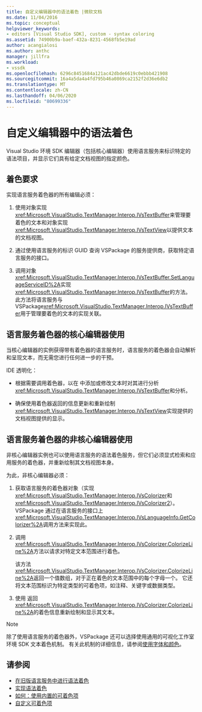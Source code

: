 ```yaml
---
title: 自定义编辑器中的语法着色 |微软文档
ms.date: 11/04/2016
ms.topic: conceptual
helpviewer_keywords:
- editors [Visual Studio SDK], custom - syntax coloring
ms.assetid: 74900b9a-baef-432a-8231-4568fb5e19ad
author: acangialosi
ms.author: anthc
manager: jillfra
ms.workload:
- vssdk
ms.openlocfilehash: 6296c8451684a121ac42dbde6619c0ebbb421908
ms.sourcegitcommit: 16a4a5da4a4fd795b46a0869ca2152f2d36e6db2
ms.translationtype: MT
ms.contentlocale: zh-CN
ms.lasthandoff: 04/06/2020
ms.locfileid: "80699336"
---
```

# <a name="syntax-coloring-in-custom-editors"></a>自定义编辑器中的语法着色
Visual Studio 环境 SDK 编辑器（包括核心编辑器）使用语言服务来标识特定的语法项目，并显示它们具有给定文档视图的指定颜色。

## <a name="colorization-requirements"></a>着色要求
 实现语言服务着色器的所有编辑必须：

1. 使用对象实现<xref:Microsoft.VisualStudio.TextManager.Interop.IVsTextBuffer>来管理要着色的文本和对象实现<xref:Microsoft.VisualStudio.TextManager.Interop.IVsTextView>以提供文本的文档视图。

2. 通过使用语言服务的标识 GUID 查询 VSPackage 的服务提供商，获取特定语言服务的接口。

3. 调用对象<xref:Microsoft.VisualStudio.TextManager.Interop.IVsTextBuffer.SetLanguageServiceID%2A>实现<xref:Microsoft.VisualStudio.TextManager.Interop.IVsTextBuffer>的方法。 此方法将语言服务与 VSPackage<xref:Microsoft.VisualStudio.TextManager.Interop.IVsTextBuffer>用于管理要着色的文本的实现关联。

## <a name="core-editor-usage-of-a-language-services-colorizer"></a>语言服务着色器的核心编辑器使用
 当核心编辑器的实例获得带有着色器的语言服务时，语言服务的着色器会自动解析和呈现文本，而无需您进行任何进一步的干预。

 IDE 透明化：

- 根据需要调用着色器，以在 中添加或修改文本时对其进行分析<xref:Microsoft.VisualStudio.TextManager.Interop.IVsTextBuffer>和分析。

- 确保使用着色器返回的信息更新和重新绘制<xref:Microsoft.VisualStudio.TextManager.Interop.IVsTextView>实现提供的文档视图提供的显示。

## <a name="non-core-editor-usage-of-a-language-services-colorizer"></a>语言服务着色器的非核心编辑器使用
 非核心编辑器实例也可以使用语言服务的语法着色服务，但它们必须显式检索和应用服务的着色器，并重新绘制其文档视图本身。

 为此，非核心编辑器必须：

1. 获取语言服务的着色器对象（实现<xref:Microsoft.VisualStudio.TextManager.Interop.IVsColorizer>和<xref:Microsoft.VisualStudio.TextManager.Interop.IVsColorizer2>）。 VSPackage 通过在语言服务的接口上<xref:Microsoft.VisualStudio.TextManager.Interop.IVsLanguageInfo.GetColorizer%2A>调用方法来实现此。

2. 调用<xref:Microsoft.VisualStudio.TextManager.Interop.IVsColorizer.ColorizeLine%2A>方法以请求对特定文本范围进行着色。

     该方法<xref:Microsoft.VisualStudio.TextManager.Interop.IVsColorizer.ColorizeLine%2A>返回一个值数组，对于正在着色的文本范围中的每个字母一个。 它还将文本范围标识为特定类型的可着色项，如注释、关键字或数据类型。

3. 使用 返回<xref:Microsoft.VisualStudio.TextManager.Interop.IVsColorizer.ColorizeLine%2A>的着色信息重新绘制和显示其文本。

> [!NOTE]
> 除了使用语言服务的着色器外，VSPackage 还可以选择使用通用的可视化工作室环境 SDK 文本着色机制。 有关此机制的详细信息，请参阅[使用字体和颜色](/visualstudio/extensibility/using-fonts-and-colors?view=vs-2015)。

## <a name="see-also"></a>请参阅

- [在旧版语言服务中进行语法着色](../extensibility/internals/syntax-coloring-in-a-legacy-language-service.md)
- [实现语法着色](../extensibility/internals/implementing-syntax-coloring.md)
- [如何：使用内置的可着色项](../extensibility/internals/how-to-use-built-in-colorable-items.md)
- [自定义可着色项](../extensibility/internals/custom-colorable-items.md)
